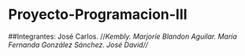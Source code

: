 # Proyecto-Programacion-III
##Integrantes:
José Carlos.
//*Kembly.
Marjorie Blandon Aguilar.
María Fernanda González Sánchez.
José David//*
